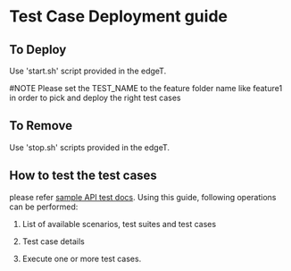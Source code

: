 # Test Case Deployment guide

## To Deploy

Use 'start.sh' script provided in the edgeT.

#NOTE
Please set the TEST_NAME to the feature folder name like feature1 in order
to pick and deploy the right test cases

## To Remove

Use 'stop.sh' scripts provided in the edgeT.

## How to test the test cases

please refer [sample API test docs](../../../backend/api-req-res-sample.md).
Using this guide, following operations can be performed:

1. List of available scenarios, test suites and test cases

2. Test case details

3. Execute one or more test cases. 
